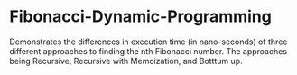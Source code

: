# Fibonacci-Dynamic-Programming
Demonstrates the differences in execution time (in nano-seconds) of three different approaches to finding the nth Fibonacci number. The approaches being Recursive, Recursive with Memoization, and Botttum up.
